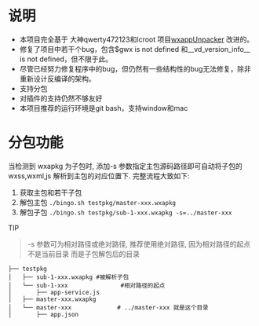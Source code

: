 
# 说明

- 本项目完全基于 大神qwerty472123和lcroot 项目[wxappUnpacker](https://github.com/qwerty472123/wxappUnpacker "wxappUnpacker") 改进的。
- 修复了项目中若干个bug，包含$gwx is not defined 和__vd_version_info__ is not defined，但不限于此。
- 尽管已经努力修复程序中的bug，但仍然有一些结构性的bug无法修复，除非重新设计反编译的架构。
- 支持分包
- 对插件的支持仍然不够友好
- 本项目推荐的运行环境是git bash，支持window和mac


# 分包功能

当检测到 wxapkg 为子包时, 添加-s 参数指定主包源码路径即可自动将子包的 wxss,wxml,js 解析到主包的对应位置下. 完整流程大致如下: 
1. 获取主包和若干子包
2. 解包主包 `./bingo.sh testpkg/master-xxx.wxapkg`
3. 解包子包 `./bingo.sh testpkg/sub-1-xxx.wxapkg -s=../master-xxx`

TIP
> -s 参数可为相对路径或绝对路径, 推荐使用绝对路径, 因为相对路径的起点不是当前目录 而是子包解包后的目录

```
├── testpkg
│   ├── sub-1-xxx.wxapkg #被解析子包
│   └── sub-1-xxx               #相对路径的起点
│       ├── app-service.js
│   ├── master-xxx.wxapkg
│   └── master-xxx             # ../master-xxx 就是这个目录
│       ├── app.json
```

